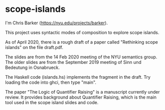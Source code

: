 # scope-islands

I'm Chris Barker (https://nyu.edu/projects/barker).

This project uses syntactic modes of composition to explore scope islands.

As of April 2020, there is a rough draft of a paper called "Rethinking scope islands" on the file draft.pdf.

The slides are from the 14 Feb 2020 meeting of the NYU semantics group.
The older slides are from the September 2019 meeting of Sinn und Bedeutung in Osnabrueck.

The Haskell code (islands.hs) implements the fragment in the draft.  Try loading the code into ghci, then type "main".

The paper "The Logic of Quantifier Raising" is a manuscript currently under review.  It provides background about Quantifier Raising, which is the main tool used in the scope island slides and code.
